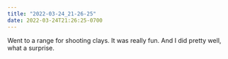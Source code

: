 ```yaml
---
title: "2022-03-24_21-26-25"
date: 2022-03-24T21:26:25-0700
---
```


Went to a range for shooting clays. It was really fun. And I did pretty well, what a surprise.
